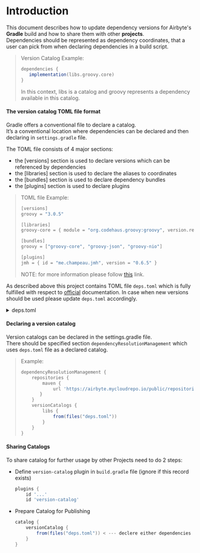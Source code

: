 # Introduction

This document describes how to update dependency versions for Airbyte's **Gradle** build and how to share them with other **projects**.      
Dependencies should be represented as dependency coordinates, that a user can pick from when declaring dependencies in a build script.

> Version Catalog Example:
> ```gradle
> dependencies {
>    implementation(libs.groovy.core)
> }
> ```
> In this context, libs is a catalog and groovy represents a dependency available in this catalog. 

#### The version catalog TOML file format
Gradle offers a conventional file to declare a catalog.   
It’s a conventional location where dependencies can be declared and then declaring in `settings.gradle` file.

The TOML file consists of 4 major sections:
  - the [versions] section is used to declare versions which can be referenced by dependencies 
  - the [libraries] section is used to declare the aliases to coordinates 
  - the [bundles] section is used to declare dependency bundles 
  - the [plugins] section is used to declare plugins

> TOML file Example:
> ```gradle
> [versions]
> groovy = "3.0.5"
> 
> [libraries]
> groovy-core = { module = "org.codehaus.groovy:groovy", version.ref = "groovy" }
> 
> [bundles]
> groovy = ["groovy-core", "groovy-json", "groovy-nio"]
> 
> [plugins]
> jmh = { id = "me.champeau.jmh", version = "0.6.5" }
> ```
> NOTE: for more information please follow [this](https://docs.gradle.org/current/userguide/platforms.html#:~:text=The%20version%20catalog%20TOML%20file%20format
) link.

As described above this project contains TOML file `deps.toml` which is fully fulfilled with respect to [official](https://docs.gradle.org/current/userguide/platforms.html#sub::toml-dependencies-format) documentation.
In case when new versions should be used please update `deps.toml` accordingly.

<details>
<summary>deps.toml</summary>

[versions]  
fasterxml_version = "2.13.0"  
glassfish_version = "2.31"  
commons_io = "2.7"  
log4j = "2.17.1"  
slf4j = "1.7.30"  
lombok = "1.18.22"  
junit-jupiter = "5.7.2"  

[libraries]
fasterxml = { module = "com.fasterxml.jackson:jackson-bom", version.ref = "fasterxml_version" }  
glassfish = { module = "org.glassfish.jersey:jackson-bom", version.ref = "glassfish_version" }  
jackson-databind = { module = "com.fasterxml.jackson.core:jackson-databind", version.ref = "fasterxml_version" }  
jackson-annotations = { module = "com.fasterxml.jackson.core:jackson-annotations", version.ref = "fasterxml_version" }  
jackson-dataformat = { module = "com.fasterxml.jackson.dataformat:jackson-dataformat-yaml", version.ref = "fasterxml_version" }  
jackson-datatype = { module = "com.fasterxml.jackson.datatype:jackson-datatype-jsr310", version.ref = "fasterxml_version" }  
guava = { module = "com.google.guava:guava", version = "30.1.1-jre" }  
commons-io = { module = "commons-io:commons-io", version.ref = "commons_io" }  
apache-commons = { module = "org.apache.commons:commons-compress", version = "1.20" }  
apache-commons-lang = { module = "org.apache.commons:commons-lang3", version = "3.11" }  
slf4j-api = { module = "org.slf4j:slf4j-api", version = "1.7.30" }  
log4j-api = { module = "org.apache.logging.log4j:log4j-api", version.ref = "log4j" }  
log4j-core = { module = "org.apache.logging.log4j:log4j-core", version.ref = "log4j" }  
log4j-impl = { module = "org.apache.logging.log4j:log4j-slf4j-impl", version.ref = "log4j" }  
log4j-web = { module = "org.apache.logging.log4j:log4j-web", version.ref = "log4j" }  
jul-to-slf4j = { module = "org.slf4j:jul-to-slf4j", version.ref = "slf4j" }  
jcl-over-slf4j = { module = "org.slf4j:jcl-over-slf4j", version.ref = "slf4j" }  
log4j-over-slf4j = { module = "org.slf4j:log4j-over-slf4j", version.ref = "slf4j" }  
appender-log4j2 = { module = "com.therealvan:appender-log4j2", version = "3.6.0" }  
aws-java-sdk-s3 = { module = "com.amazonaws:aws-java-sdk-s3", version = "1.12.6" }  
google-cloud-storage = { module = "com.google.cloud:google-cloud-storage", version = "2.2.2" }  
s3 = { module = "software.amazon.awssdk:s3", version = "2.16.84" }  
lombok = { module = "org.projectlombok:lombok", version.ref = "lombok" }  
junit-jupiter-engine = { module = "org.junit.jupiter:junit-jupiter-engine", version.ref = "junit-jupiter" }  
junit-jupiter-api = { module = "org.junit.jupiter:junit-jupiter-api", version.ref = "junit-jupiter" }  
junit-jupiter-params = { module = "org.junit.jupiter:junit-jupiter-params", version.ref = "junit-jupiter" }  
mockito-junit-jupiter = { module = "org.mockito:mockito-junit-jupiter", version = "4.0.0" }  
assertj-core = { module = "org.assertj:assertj-core", version = "3.21.0" }  
junit-pioneer = { module = "org.junit-pioneer:junit-pioneer", version = "1.6.2" }  
findsecbugs-plugin = { module = "com.h3xstream.findsecbugs:findsecbugs-plugin", version = "1.11.0" }  

[bundles]  
jackson = ["jackson-databind", "jackson-annotations", "jackson-dataformat", "jackson-datatype"]  
apache = ["apache-commons", "apache-commons-lang"]  
log4j = ["log4j-api", "log4j-core", "log4j-impl", "log4j-web"]  
slf4j = ["jul-to-slf4j", "jcl-over-slf4j", "log4j-over-slf4j"]  
junit = ["junit-jupiter-api", "junit-jupiter-params", "mockito-junit-jupiter"]  

</details>

#### Declaring a version catalog
Version catalogs can be declared in the settings.gradle file.  
There should be specified section `dependencyResolutionManagement` which uses `deps.toml` file as a declared catalog.
> Example:
> ```gradle
> dependencyResolutionManagement {
>     repositories {
>         maven {
>             url 'https://airbyte.mycloudrepo.io/public/repositories/airbyte-public-jars/'
>        }
>     }
>     versionCatalogs {
>         libs {
>             from(files("deps.toml"))
>         }
>     }
> }
> ```

#### Sharing Catalogs
To share catalog for further usage by other Projects need to do 2 steps:
  - Define `version-catalog` plugin in `build.gradle` file (ignore if this record exists)
    ```gradle
    plugins {
        id '...'
        id 'version-catalog'
    ```
  - Prepare Catalog for Publishing
    ```gradle 
    catalog {
        versionCatalog {
            from(files("deps.toml")) < --- declere either dependencies or specify existing TOML file
        }
    }
    ```
